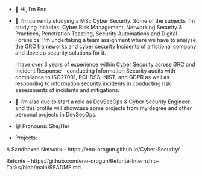 - 👋 Hi, I’m Eno

- 🌱 I’m currently studying a MSc Cyber Security.  Some of the subjects I'm studying includes: Cyber Risk Management, Networking Security & Practices, Penetration Teasting, Security Automations and Digital Forensics.  I'm undertaking a team assignment where we have to analyse the GRC frameworks and cyber security Incidents of a fictional company and develop security solutions for it.

  I have over 3 years of experience within Cyber Security across GRC and Incident Response - conducting Information Security audits with compliance to ISO27001, PCI-DSS, NIST,   and GDPR as well as responding to information security incidents in conducting risk assessments of incidents and mitigations.

- 💞️ I’m also due to start a role as DevSecOps & Cyber Security Engineer and this profile will showcase some projects from my degree and other personal projects in DevSecOps.
  
- 😄 Pronouns: She/Her
  
- Projects:
 <p> A Sandboxed Network - https://eno-orogun.github.io/Cyber-Security/ </p>
  Refonte - https://github.com/eno-orogun/Refonte-Internship-Tasks/blob/main/README.md
<!---
eorogun/eorogun is a ✨ special ✨ repository because its `README.md` (this file) appears on your GitHub profile.
You can click the Preview link to take a look at your changes.
--->
